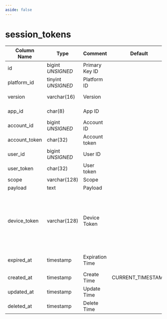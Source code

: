 ```yaml
---
aside: false
---
```


# session_tokens

| Column Name | Type | Comment | Default | Null | Remark |
| --- | --- | --- | --- | --- | --- |
| id | bigint *UNSIGNED* | Primary Key ID |  | NO | Auto Increment |
| platform_id | tinyint *UNSIGNED* | Platform ID |  | NO | [platforms](../../configs/dictionary/platforms.md) |
| version | varchar(16) | Version |  | NO | Semantic versioning |
| app_id | char(8) | App ID |  | YES | [session_keys->app_id](session-keys.md) |
| account_id | bigint *UNSIGNED* | Account ID |  | NO | Related field [accounts->id](../accounts/accounts.md) |
| account_token | char(32) | Account token |  | NO |  |
| user_id | bigint *UNSIGNED* | User ID |  | YES | Related field [users->id](../users/users.md) |
| user_token | char(32) | User token |  | YES |  |
| scope | varchar(128) | Scope |  | YES |  |
| payload | text | Payload |  | YES |  |
| device_token | varchar(128) | Device Token |  | YES | For example, iOS Device Token or Android Device Token<br>Can be used for push notifications |
| expired_at | timestamp | Expiration Time |  | YES | Empty means valid indefinitely |
| created_at | timestamp | Create Time | CURRENT_TIMESTAMP | NO |  |
| updated_at | timestamp | Update Time |  | YES |  |
| deleted_at | timestamp | Delete Time |  | YES |  |
